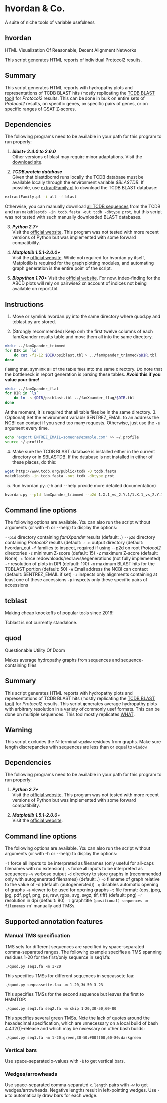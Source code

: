 # hvordan & Co.

A suite of niche tools of variable usefulness

## hvordan
HTML Visualization Of Reasonable, Decent Alignment Networks

This script generates HTML reports of individual Protocol2 results.

## Summary
This script generates HTML reports with hydropathy plots and representations of TCDB BLAST hits (mostly replicating the [TCDB BLAST tool](http://www.tcdb.org/progs/blast.php)) for _Protocol2_ results. 
This can be done in bulk on entire sets of _Protocol2_ results, on specific genes, on specific pairs of genes, or on specific ranges of GSAT Z-scores.

## Dependencies
The following programs need to be available in your path for this program to run properly:

1. **_blast+ 2.4.0 to 2.6.0_**  
Other versions of blast may require minor adaptations. 
Visit the
 [download site](https://blast.ncbi.nlm.nih.gov/Blast.cgi?PAGE_TYPE=BlastDocs&DOC_TYPE=Download). 

2. **_TCDB protein database_**  
Given that blastdbcmd runs locally, the TCDB database must be available locally through the environment variable _$BLASTDB_. 
If possible, use [extractFamily.pl](https://github.com/SaierLaboratory/TCDBtools/blob/master/scripts/extractFamily.pl) to download the TCDB BLAST database:
```bash
extractFamily.pl -i all -f blast
```
Otherwise, you can manually download [all TCDB sequences](http://www.tcdb.org/public/tcdb) from the TCDB and run ```makeblastdb -in tcdb.fasta -out tcdb -dbtype prot```, but this script was not tested with such manually downloaded BLAST databases. 

3. **_Python 2.7+_**  
Visit the [official website](https://www.python.org/). 
This program was not tested with more recent versions of Python but was implemented with some forward compatibility.

4. **_Matplotlib 1.5.1-2.0.0+_**  
Visit the [official website](https://matplotlib.org/).
While not required for hvordan.py itself, Matplotlib is required for the graph plotting modules, and automating graph generation is the entire point of the script.

5. **_Biopython 1.70+_**
Visit the [official website](http://biopython.org/).
For now, index-finding for the ABCD plots will rely on pairwise2 on account of indices not being available on report.tbl.

## Instructions

1. Move or symlink hvordan.py into the same directory where quod.py and tcblast.py are stored.

2. (Strongly recommended) Keep only the first twelve columns of each famXpander results table and move them all into the same directory. 
```bash
mkdir ../famXpander_trimmed
for DIR in `ls`
    do cut -f1-12 $DIR/psiblast.tbl > ../famXpander_trimmed/$DIR.tbl
done
```
Failing that, symlink all of the table files into the same directory. Do note that the bottleneck in report generation is parsing these tables. **Avoid this if you value your time!**
```bash
mkdir ../famXpander_flat
for DIR in `ls`
	do ln -s $DIR/psiblast.tbl ../famXpander_flag/$DIR.tbl
done
```
At the moment, it is required that all table files be in the same directory.
3. (Optional) Set the environment variable $ENTREZ\_EMAIL to an address the NCBI can contact if you send too many requests. Otherwise, just use the ```-e``` argument every time. 
```bash
echo 'export ENTREZ_EMAIL=someone@example.com' >> ~/.profile
source ~/.profile
```
4. Make sure the TCDB BLAST database is installed either in the current directory or in $BLASTDB. If the database is not installed in either of these places, do this:
```bash
wget http://www.tcdb.org/public/tcdb -O tcdb.fasta
makeblastdb -in tcdb.fasta -out tcdb -dbtype prot
```
5. Run hvordan.py. (-h and --help provide more detailed documentation)
```bash
hvordan.py --p1d famXpander_trimmed --p2d 1.X.1_vs_2.Y.1/1.X.1_vs_2.Y.1 
```

## Command line options
The following options are available. 
You can also run the script without arguments (or with -h or --help) to display the options:

`--p1d`  directory containing _famXpander_ results (default: .)
`--p2d`  directory containing _Protocol2_ results (default: .)
`-o`     output directory (default: hvordan_out
`-f`     families to inspect, required if using --p2d on root _Protocol2_ directories
`-z`     minimum Z-score (default: 15)
`-Z`     maximum Z-score (default: None)
`-c`     force redownloads/redraws/regenerations (not fully implemented)
`-r`     resolution of plots in DPI (default: 100)
`-m`     maximum BLAST hits for the TCBLAST portion (default: 50)
`-e`     Email address the NCBI can contact (default: $ENTREZ_EMAIL if set)
`-i`     inspects only alignments containing at least one of these accessions
`-p`     inspects only these specific pairs of accessions

## tcblast
Making cheap knockoffs of popular tools since 2016!

Tcblast is not currently standalone.

## quod
Questionable Utility Of Doom

Makes average hydropathy graphs from sequences and sequence-containing files

## Summary
This script generates HTML reports with hydropathy plots and representations of TCDB BLAST hits (mostly replicating the [TCDB BLAST tool](http://www.tcdb.org/progs/blast.php)) for _Protocol2_ results. 
This script generates average hydropathy plots with arbitrary resolution in a variety of commonly usef formats. 
This can be done on multiple sequences.
This tool mostly replicates [WHAT](http://biotools.tcdb.org/barwhat2.html).

## Warning
This script excludes the N-terminal `window` residues from graphs. Make sure length discrepancies with sequences are less than or equal to `window`

## Dependencies
The following programs need to be available in your path for this program to run properly:

1. **_Python 2.7+_**  
Visit the [official website](https://www.python.org/). 
This program was not tested with more recent versions of Python but was implemented with some forward compatibility.

2. **_Matplotlib 1.5.1-2.0.0+_**  
Visit the [official website](https://matplotlib.org/).

## Command line options
The following options are available. 
You can also run the script without arguments (or with -h or --help) to display the options:

`-f` force all inputs to be interpreted as filenames (only useful for all-caps filenames with no extension)
`-s` force all inputs to be interpreted as sequences
`-v` verbose output
`-d` directory to store graphs in (recommended only with autogenerated filenames) (default: .)
`-o` filename of graph relative to the value of -d (default: (autogenerated))
`-q` disables automatic opening of graphs
`-a` viewer to be used for opening graphs
`-t` file format: {eps, jpeg, jpg, pdf, pgf, png, ps, raw, rgba, svg, svgz, tif, tiff} (default: png)
`-r` resolution in dpi (default: 80)
`-l` graph title
   ` (positional) sequences or filenames
`-m` manually add TMSs.

## Supported annotation features

### Manual TMS specification

TMS sets for different sequences are specified by space-separated comma-separated ranges. The following example specifies a TMS spanning residues 1-20 for the first/only sequence in seq1.fa:

```
./quod.py seq1.fa -m 1-20
```

This specifies TMSs for different sequences in seqcassete.faa:

```
./quod.py seqcassette.faa -m 1-20,30-50 3-23
```

This specifies TMSs for the second sequence but leaves the first to HMMTOP:

```
./quod.py seq1.fa seq2.fa -m skip 1-20,30-50,60-80
```

This specifies several green TMSs. Note the lack of quotes around the hexadecimal specification, which are unnecessary on a local build of bash 4.4.12(1)-release and which may be necessary on other bash builds:

```
./quod.py seq1.fa -m 1-20:green,30-50:#00ff00,60-80:darkgreen
```

### Vertical bars

Use space-separated x-values with `-b` to get vertical bars.

### Wedges/arrowheads

Use space-separated comma-separated `x,length` pairs with `-w` to get wedges/arrowheads. Negative lengths result in left-pointing wedges. Use `-W` to automatically draw bars for each wedge.
